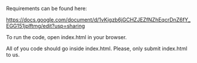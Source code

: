 Requirements can be found here:

https://docs.google.com/document/d/1vKigzb6jGCHZJEZfNZhEqcrDnZ6fY_EGG151jplftmg/edit?usp=sharing

To run the code, open index.html in your browser.

All of you code should go inside index.html. Please, only submit index.html to us.
